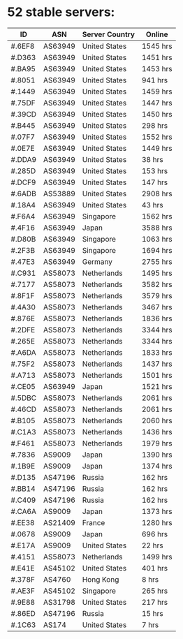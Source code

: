 # 52 stable servers:

| ID | ASN | Server Country | Online |
| ------ | ------ | ------ | ------ |
| #.6EF8 | AS63949 | United States | 1545 hrs |
| #.D363 | AS63949 | United States | 1451 hrs |
| #.BA95 | AS63949 | United States | 1453 hrs |
| #.8051 | AS63949 | United States | 941 hrs |
| #.1449 | AS63949 | United States | 1459 hrs |
| #.75DF | AS63949 | United States | 1447 hrs |
| #.39CD | AS63949 | United States | 1450 hrs |
| #.B445 | AS63949 | United States | 298 hrs |
| #.07F7 | AS63949 | United States | 1552 hrs |
| #.0E7E | AS63949 | United States | 1449 hrs |
| #.DDA9 | AS63949 | United States | 38 hrs |
| #.285D | AS63949 | United States | 153 hrs |
| #.DCF9 | AS63949 | United States | 147 hrs |
| #.6ADB | AS53889 | United States | 2908 hrs |
| #.18A4 | AS63949 | United States | 43 hrs |
| #.F6A4 | AS63949 | Singapore | 1562 hrs |
| #.4F16 | AS63949 | Japan | 3588 hrs |
| #.D80B | AS63949 | Singapore | 1063 hrs |
| #.2F3B | AS63949 | Singapore | 1694 hrs |
| #.47E3 | AS63949 | Germany | 2755 hrs |
| #.C931 | AS58073 | Netherlands | 1495 hrs |
| #.7177 | AS58073 | Netherlands | 3582 hrs |
| #.8F1F | AS58073 | Netherlands | 3579 hrs |
| #.4A30 | AS58073 | Netherlands | 3467 hrs |
| #.876E | AS58073 | Netherlands | 1836 hrs |
| #.2DFE | AS58073 | Netherlands | 3344 hrs |
| #.265E | AS58073 | Netherlands | 3344 hrs |
| #.A6DA | AS58073 | Netherlands | 1833 hrs |
| #.75F2 | AS58073 | Netherlands | 1437 hrs |
| #.A713 | AS58073 | Netherlands | 1501 hrs |
| #.CE05 | AS63949 | Japan | 1521 hrs |
| #.5DBC | AS58073 | Netherlands | 2061 hrs |
| #.46CD | AS58073 | Netherlands | 2061 hrs |
| #.B105 | AS58073 | Netherlands | 2060 hrs |
| #.C1A3 | AS58073 | Netherlands | 1436 hrs |
| #.F461 | AS58073 | Netherlands | 1979 hrs |
| #.7836 | AS9009 | Japan | 1390 hrs |
| #.1B9E | AS9009 | Japan | 1374 hrs |
| #.D135 | AS47196 | Russia | 162 hrs |
| #.BB14 | AS47196 | Russia | 162 hrs |
| #.C409 | AS47196 | Russia | 162 hrs |
| #.CA6A | AS9009 | Japan | 1373 hrs |
| #.EE38 | AS21409 | France | 1280 hrs |
| #.0678 | AS9009 | Japan | 696 hrs |
| #.E17A | AS9009 | United States | 22 hrs |
| #.4151 | AS58073 | Netherlands | 1499 hrs |
| #.E41E | AS45102 | United States | 401 hrs |
| #.378F | AS4760 | Hong Kong | 8 hrs |
| #.AE3F | AS45102 | Singapore | 265 hrs |
| #.9E88 | AS31798 | United States | 217 hrs |
| #.86ED | AS47196 | Russia | 15 hrs |
| #.1C63 | AS174 | United States | 7 hrs |

